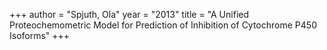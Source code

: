 +++
author = "Spjuth, Ola"
year = "2013"
title = "A Unified Proteochemometric Model for Prediction of Inhibition of Cytochrome P450 Isoforms"
+++

